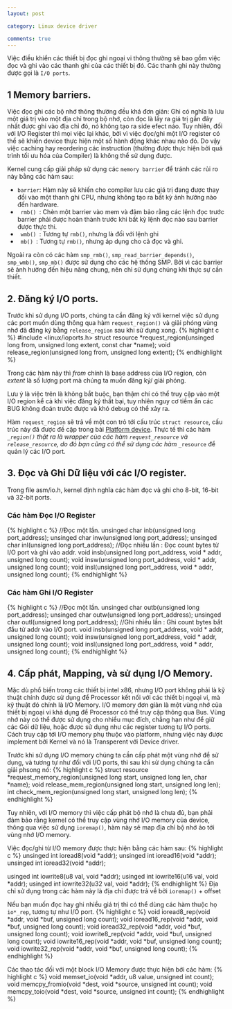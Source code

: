 ```yaml
---
layout: post

category: Linux device driver

comments: true
---
```


Việc điều khiển các thiết bị đọc ghi ngoại vi thông thường sẽ bao gồm việc đọc và ghi vào các thanh ghi của các thiết bị đó. Các thanh ghi này thường được gọi là <code>I/O ports</code>. 

## 1 Memory barriers.
Việc đọc ghi các bộ nhớ thông thường đều khá đơn giản: Ghi có nghĩa là lưu một giá trị vào một địa chỉ trong bộ nhớ, còn đọc là lấy ra giá trị gần đây nhất được ghi vào địa chỉ đó, nó không tạo ra side efect náo. Tuy nhiên, đối với I/O Register thì mọi việc lại khác, bởi vì việc đọc/ghi một I/O register có thể sẽ khiến device thực hiện một số hành động khác nhau nào đó. Do vậy việc caching hay reordering các instruction (thường được thực hiện bởi quá trình tối ưu hóa của Compiler) là không thể sử dụng được.

Kernel cung cấp giải pháp sử dụng các <code>memory barrier</code> để tránh các rủi ro này bằng các hàm sau:
- <code>barrier</code>: Hàm này sẽ khiến cho compiler lưu các giá trị đang được thay đổi vào một thanh ghi CPU, nhưng không tạo ra bất kỳ ảnh hưởng nào đến hardware.
- <code> rmb() </code>: Chèn một barrier vào mem và đảm bảo rằng các lệnh đọc trước barrier phải được hoàn thành trước khi bất kỳ lệnh đọc nào sau barrier được thực thi.
- <code> wmb() </code>: Tương tự <code>rmb()</code>, nhưng là đối với lệnh ghi
- <code> mb() </code>: Tương tự <code>rmb()</code>, nhưng áp dụng cho cả đọc và ghi.

Ngoài ra còn có các hàm <code>smp_rmb()</code>, <code>smp_read_barrier_depends()</code>, <code>smp_wmb()</code>, <code>smp_mb()</code> được sử dụng cho các hệ thống SMP.
Bởi vì các barrier sẽ ảnh hưởng đến hiệu năng chung, nên chỉ sử dụng chúng khi thực sự cần thiết.

## 2. Đăng ký I/O ports.
Trước khi sử dụng I/O ports, chúng ta cần đăng ký với kernel việc sử dụng các port muốn dùng thông qua hàm <code>request_region()</code> và giải phóng vùng nhớ đã đăng ký bằng <code>release_region</code> sau khi sử dụng xong.
{% highlight c %}
#include <linux/ioports.h>
struct resource *request_region(unsinged long from, unsigned long extent, const char *name);
void release_region(unsigned long from, unsigned long extent);
{% endhighlight %}

Trong các hàm này thì <i>from</i> chính là base address của I/O region, còn <i>extent</i> là số lượng port mà chúng ta muốn đăng ký/ giải phóng.

Lưu ý là việc trên là không bắt buộc, bạn thậm chí có thể truy cập vào một I/O region kể cả khi việc đăng ký thất bại, tuy nhiên nguy cơ tiềm ẩn các BUG không đoán trước được và khó debug có thể xảy ra.

Hàm <code>request_region</code> sẽ trả về một con trỏ tới cấu trúc <code>struct resource</code>, cấu trúc này đã được đề cập trong bài <a href="{{ site.url }}/linux device driver/platform-device">Platform device</a>. Thực tế thì các hàm <code>*_region()</code> thật ra là wrapper của các hàm <code>request_resource</code> và <code>release_resource</code>, do đó bạn cũng có thể sử dụng các hàm <code>*_resource</code> để quản lý các I/O port.

## 3. Đọc và Ghi Dữ liệu với các I/O register.
Trong file asm/io.h, kernel định nghĩa các hàm đọc và ghi cho 8-bit, 16-bit và 32-bit ports.
### Các hàm Đọc I/O Register
{% highlight c %}
//Đọc một lần.
unsinged char inb(unsigned long port_address);
unsinged char inw(unsigned long port_address);
unsinged char inl(unsigned long port_address);
//Đọc nhiều lần : Đọc count bytes từ I/O port và ghi vào addr.
void insb(unsigned long port_address, void * addr, unsigned long count);
void insw(unsigned long port_address, void * addr, unsigned long count);
void insl(unsigned long port_address, void * addr, unsigned long count);
{% endhighlight %}

### Các hàm Ghi I/O Register
{% highlight c %}
//Đọc một lần.
unsinged char outb(unsigned long port_address);
unsinged char outw(unsigned long port_address);
unsinged char outl(unsigned long port_address);
//Ghi nhiều lần : Ghi count bytes bắt đầu từ addr vào I/O port.
void insb(unsigned long port_address, void * addr, unsigned long count);
void insw(unsigned long port_address, void * addr, unsigned long count);
void insl(unsigned long port_address, void * addr, unsigned long count);
{% endhighlight %}

## 4. Cấp phát, Mapping, và sử dụng I/O Memory.
Mặc dù phổ biến trong các thiết bị intel x86, nhưng I/O port không phải là kỹ thuật chính được sử dụng để Processor kết nối với các thiết bị ngoại vi, mà kỹ thuật đó chính là I/O Memory. 
I/O memory đơn giản là một vùng nhớ của thiết bị ngoại vi khả dụng để Processor có thể truy cập thông qua Bus. Vùng nhớ này có thể được sử dụng cho nhiều mục đích, chẳng hạn như để giữ các Gói dữ liệu, hoặc được sử dụng như các register tương tự I/O ports. Cách truy cập tới I/O memory phụ thuộc vào platform, nhưng việc này được implement bởi Kernel và nó là Transperent với Device driver.

Trước khi sử dụng I/O memory chúng ta cần cấp phát một vùng nhớ để sử dụng, và tương tự như đối với I/O ports, thì sau khi sử dụng chúng ta cần giải phsong nó:
{% highlight c %}
struct resource *request_memory_region(unsigned long start, unsigned long len, char *name);
void release_mem_region(unsigned long start, unsigned long len);
int check_mem_region(unsigned long start, unsigned long len);
{% endhighlight %}

Tuy nhiên, với I/O memory thì việc cấp phát bộ nhớ là chưa đủ, bạn phải đảm bảo rằng kernel có thể truy cập vùng nhớ I/O memory của device, thông qua việc sử dụng <code>ioremap()</code>, hàm này sẽ map địa chỉ bộ nhớ ảo tới vùng nhớ I/O memory.

Việc đọc/ghi từ I/O memory được thực hiện bằng các hàm sau:
{% highlight c %}
unsinged int ioread8(void *addr);
unsinged int ioread16(void *addr);
unsinged int ioread32(void *addr);

usinged int iowrite8(u8 val, void *addr);
usinged int iowrite16(u16 val, void *addr);
usinged int iowrite32(u32 val, void *addr);
{% endhighlight %}
Địa chỉ sử dụng trong các hàm này là địa chỉ được trả về bởi <code>ioremap()</code> + offset 

Nếu bạn muốn đọc hay ghi nhiều giá trị thì có thể dùng các hàm thuộc họ <code>io*_rep</code>, tương tự như I/O port.
{% highlight c %}
void ioread8_rep(void *addr, void *buf, unsigned long count);
void ioread16_rep(void *addr, void *buf, unsigned long count);
void ioread32_rep(void *addr, void *buf, unsigned long count);
void iowrite8_rep(void *addr, void *buf, unsigned long count);
void iowrite16_rep(void *addr, void *buf, unsigned long count);
void iowrite32_rep(void *addr, void *buf, unsigned long count);
{% endhighlight %}

Các thao tác đối với một block I/O Memory được thực hiện bởi các hàm:
{% highlight c %}
void memset_io(void *addr, u8 value, unsigned int count);
void memcpy_fromio(void *dest, void *source, unsigned int count);
void memcpy_toio(void *dest, void *source, unsigned int count);
{% endhighlight %}
